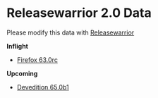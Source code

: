 

Releasewarrior 2.0 Data
=======================

Please modify this data with [Releasewarrior](https://github.com/mozilla-releng/releasewarrior-2.0)

**Inflight**

* [Firefox 63.0rc](/inflight/firefox/firefox-release-rc-63.0rc.md)

**Upcoming**

* [Devedition 65.0b1](/upcoming/devedition/devedition-devedition-65.0b1.md)

